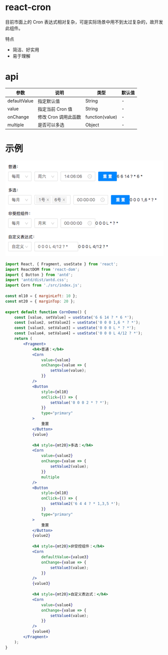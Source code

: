 # react-cron

目前市面上的 Cron 表达式相对复杂，可是实际场景中用不到太过复杂的，故开发此组件。

特点

-   简洁、好实用
-   易于理解

# api

| 参数         | 说明                 | 类型            | 默认值 |
| ------------ | -------------------- | --------------- | ------ |
| defaultValue | 指定默认值           | String          | -      |
| value        | 指定当前 Cron 值     | String          | -      |
| onChange     | 修改 Cron 调用此函数 | function(value) | -      |
| multiple     | 是否可以多选         | Object          | -      |

# 示例

<div align="left">
    <img width=552 src="./snapshot.png" alt="效果图" />
</div>

```jsx
import React, { Fragment, useState } from 'react';
import ReactDOM from 'react-dom';
import { Button } from 'antd';
import 'antd/dist/antd.css';
import Corn from './src/index.js';

const ml10 = { marginLeft: 10 };
const mt20 = { marginTop: 20 };

export default function CornDemo() {
    const [value, setValue] = useState('6 6 14 ? * 6 *');
    const [value2, setValue2] = useState('0 0 0 1,6 * ? *');
    const [value3, setValue3] = useState('0 0 0 L * ? *');
    const [value4, setValue4] = useState('0 0 0 L 4/12 ? *');
    return (
        <Fragment>
            <h4>普通：</h4>
            <Corn
                value={value}
                onChange={value => {
                    setValue(value);
                }}
            />
            <Button
                style={ml10}
                onClick={() => {
                    setValue('0 0 0 2 * ? *');
                }}
                type="primary"
            >
                重置
            </Button>
            {value}

            <h4 style={mt20}>多选：</h4>
            <Corn
                value={value2}
                onChange={value => {
                    setValue2(value);
                }}
                multiple
            />
            <Button
                style={ml10}
                onClick={() => {
                    setValue2('6 4 4 ? * 1,3,5 *');
                }}
                type="primary"
            >
                重置
            </Button>
            {value2}

            <h4 style={mt20}>非受控组件：</h4>
            <Corn
                defaultValue={value3}
                onChange={value => {
                    setValue3(value);
                }}
            />
            {value3}

            <h4 style={mt20}>自定义表达式：</h4>
            <Corn
                value={value4}
                onChange={value => {
                    setValue4(value);
                }}
            />
            {value4}
        </Fragment>
    );
}
```
